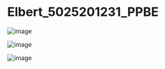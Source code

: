 # Elbert_5025201231_PPBE

![image](https://github.com/Poodoop/Elbert_5025201231_PPBE/assets/55837575/2a4f0fc0-84dd-4003-8436-df015e748551)

![image](https://github.com/Poodoop/Elbert_5025201231_PPBE/assets/55837575/2dd6235b-ec54-4f77-bdff-48afc467adc2)

![image](https://github.com/Poodoop/Elbert_5025201231_PPBE/assets/55837575/a4b5f076-6ab5-4847-a9a3-3eaee64a686f)
